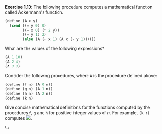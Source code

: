 **Exercise 1.10**: The following procedure computes a mathematical function
called Ackermann's function.

```scheme
(define (A x y)
  (cond ((= y 0) 0)
        ((= x 0) (* 2 y))
        ((= y 1) 2)
        (else (A (- x 1) (A x (- y 1))))))
```

What are the values of the following expressions?

```scheme
(A 1 10)
(A 2 4)
(A 3 3)
```

Consider the following procedures, where `A` is the procedure defined above:

```scheme
(define (f n) (A 0 n))
(define (g n) (A 1 n))
(define (h n) (A 2 n))
(define (k n)
```

Give concise mathematical definitions for the functions computed by the
procedures `f`, `g` and `h` for positive integer values of *n*. For example,
`(k n)` computes <img src="https://render.githubusercontent.com/render/math?math=5n^2">.

↳
